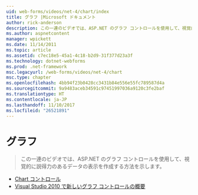 ```yaml
---
uid: web-forms/videos/net-4/chart/index
title: グラフ |Microsoft ドキュメント
author: rick-anderson
description: この一連のビデオでは、ASP.NET のグラフ コントロールを使用して、視覚的に説得力のあるデータの表示を作成する方法を示します。
ms.author: aspnetcontent
manager: wpickett
ms.date: 11/14/2011
ms.topic: article
ms.assetid: c7ec18e5-45a1-4c18-b2d9-31f377d23a3f
ms.technology: dotnet-webforms
ms.prod: .net-framework
msc.legacyurl: /web-forms/videos/net-4/chart
msc.type: chapter
ms.openlocfilehash: 4bb94f23b0428cc3431b84e556e55fc789587d4a
ms.sourcegitcommit: 9a9483aceb34591c97451997036a9120c3fe2baf
ms.translationtype: HT
ms.contentlocale: ja-JP
ms.lasthandoff: 11/10/2017
ms.locfileid: "26521891"
---
```

<a name="chart"></a>グラフ
====================
> この一連のビデオでは、ASP.NET のグラフ コントロールを使用して、視覚的に説得力のあるデータの表示を作成する方法を示します。


- [Chart コントロール](aspnet-4-quick-hit-chart-control.md)
- [Visual Studio 2010 で新しいグラフ コントロールの概要](aspnet-4-how-do-i-introducing-the-new-chart-control-in-visual-studio-2010.md)
